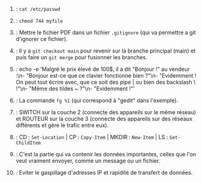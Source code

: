 1) : ``cat /etc/passwd``

2) : ``chmod 744 myfile``

3) :  Mettre le fichier PDF dans un fichier ``.gitignore`` (qui va permettre a git d'ignorer ce fichier).

4) : Il y a ``git checkout main`` pour revenir sur la branche principal (main) et puis faire un ``git merge`` pour fusionner les branches.

5) : echo -e 'Malgré le prix élevé de 100$, il a dit "Bonjour !" au vendeur :\n- "Bonjour est-ce que ce clavier fonctionne bien ?"\n- "Evidemment ! On peut tout écrire avec, que ce soit des pipe | ou bien des backslash \\ !"\n- "Même des tildes ~ ?"\n- "Evidemment !"'

6) : La commande ``fg %1`` (qui correspond à "gedit" dans l'exemple).

7) : SWITCH sur la couche 2 (connecte des appareils sur le même réseau) et ROUTEUR sur la couche 3 (connecte des appareils sur des réseaux différents et gère le trafic entre eux).

8) : CD : ``Set-Location`` | CP : ``Copy-Item`` | MKDIR : ``New-Item`` | LS : ``Get-ChildItem``

9) : C'est la partie qui va contenir les données importantes, celles que l'on veut vraiment envoyer, comme un message ou un fichier.

10) : Eviter le gaspillage d'adresses IP et rapidité de transfert de données.
